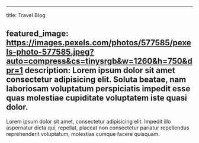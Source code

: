 
---
title: Travel Blog

featured_image: https://images.pexels.com/photos/577585/pexels-photo-577585.jpeg?auto=compress&cs=tinysrgb&w=1260&h=750&dpr=1
description: Lorem ipsum dolor sit amet consectetur adipisicing elit. Soluta beatae, nam laboriosam voluptatum perspiciatis impedit esse quas molestiae cupiditate voluptatem iste quasi dolor.
---
Lorem ipsum dolor sit amet, consectetur adipisicing elit. Impedit illo aspernatur dicta qui, repellat, placeat non consectetur pariatur repellendus reprehenderit voluptatum, molestias cumque facere quisquam.

